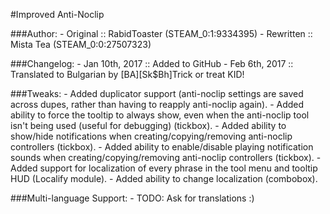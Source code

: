 #Improved Anti-Noclip

###Author:
	- Original  :: RabidToaster (STEAM_0:1:9334395)
	- Rewritten :: Mista Tea    (STEAM_0:0:27507323)
	
###Changelog:
	- Jan 10th, 2017 :: Added to GitHub
	- Feb  6th, 2017 :: Translated to Bulgarian by [BA][Sk$Bh]Trick or treat KID!
	
###Tweaks:
	- Added duplicator support (anti-noclip settings are saved across dupes, rather than having to reapply anti-noclip again).
	- Added ability to force the tooltip to always show, even when the anti-noclip tool isn't being used (useful for debugging) (tickbox).
	- Added ability to show/hide notifications when creating/copying/removing anti-noclip controllers (tickbox).
	- Added ability to enable/disable playing notification sounds when creating/copying/removing anti-noclip controllers (tickbox).
	- Added support for localization of every phrase in the tool menu and tooltip HUD (Localify module).
	- Added ability to change localization (combobox).
	
###Multi-language Support:
	- TODO: Ask for translations :)
